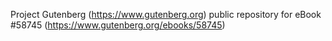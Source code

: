 Project Gutenberg (https://www.gutenberg.org) public repository for
eBook #58745 (https://www.gutenberg.org/ebooks/58745)
